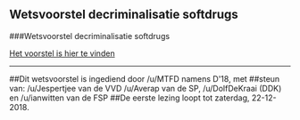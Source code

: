 ## Wetsvoorstel decriminalisatie softdrugs 
 
###Wetsvoorstel decriminalisatie softdrugs

[Het voorstel is hier te vinden](https://docs.google.com/document/d/1QnlxYa_rMBsHmVfjiQ7ExLI9m5aP0xp1OiPPBbB0vaI)

---

##Dit wetsvoorstel is ingediend door /u/MTFD namens D'18, met
##steun van: /u/Jespertjee van de VVD /u/Averap van de SP, /u/DolfDeKraai (DDK) en /u/ianwitten van de FSP
##De eerste lezing loopt tot zaterdag, 22-12-2018.